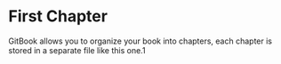 # First Chapter

GitBook allows you to organize your book into chapters, each chapter is stored in a separate file like this one.1

